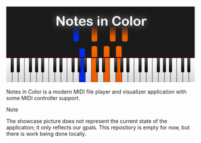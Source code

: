 <p align="center">
	<img src="showcase.png" alt="Showcase Picture">
</p>
Notes in Color is a modern MIDI file player and visualizer application with some MIDI controller support.

> [!NOTE]
> The showcase picture does not represent the current state of the application; it only reflects our gpals. This repository is empty for now, but there is work being done locally.
